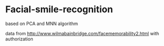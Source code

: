 # Facial-smile-recognition

based on PCA and MNN algorithm

data from http://www.wilmabainbridge.com/facememorability2.html with authorization 
